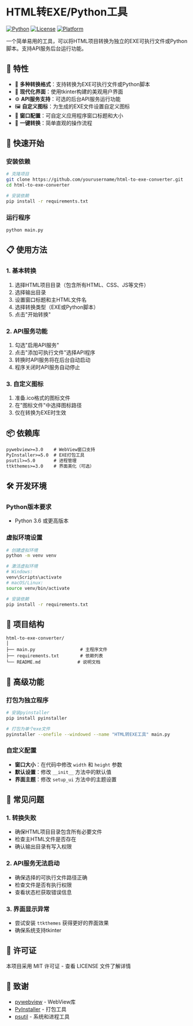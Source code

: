   # HTML转EXE/Python工具

[![Python](https://img.shields.io/badge/Python-3.6%2B-blue)](https://www.python.org/)
[![License](https://img.shields.io/badge/License-MIT-green)](LICENSE)
[![Platform](https://img.shields.io/badge/Platform-Windows%20%7C%20Linux%20%7C%20macOS-lightgrey)]()

一个简单易用的工具，可以将HTML项目转换为独立的EXE可执行文件或Python脚本。支持API服务后台运行功能。

## 🌟 特性

- 🔄 **多种转换格式**：支持转换为EXE可执行文件或Python脚本
- 🎨 **现代化界面**：使用tkinter构建的美观用户界面
- ⚙️ **API服务支持**：可选的后台API服务运行功能
- 🖼️ **自定义图标**：为生成的EXE文件设置自定义图标
- 📱 **窗口配置**：可自定义应用程序窗口标题和大小
- 🎯 **一键转换**：简单直观的操作流程


## 🚀 快速开始

### 安装依赖

```bash
# 克隆项目
git clone https://github.com/yourusername/html-to-exe-converter.git
cd html-to-exe-converter

# 安装依赖
pip install -r requirements.txt
```

### 运行程序

```bash
python main.py
```

## 📋 使用方法

### 1. 基本转换
1. 选择HTML项目目录（包含所有HTML、CSS、JS等文件）
2. 选择输出目录
3. 设置窗口标题和主HTML文件名
4. 选择转换类型（EXE或Python脚本）
5. 点击"开始转换"

### 2. API服务功能
1. 勾选"启用API服务"
2. 点击"添加可执行文件"选择API程序
3. 转换时API服务将在后台自动启动
4. 程序关闭时API服务自动停止

### 3. 自定义图标
1. 准备.ico格式的图标文件
2. 在"图标文件"中选择图标路径
3. 仅在转换为EXE时生效

## 📦 依赖库

```txt
pywebview>=3.0    # WebView窗口支持
PyInstaller>=5.0  # EXE打包工具
psutil>=5.0       # 进程管理
ttkthemes>=3.0    # 界面美化（可选）
```

## 🛠️ 开发环境

### Python版本要求
- Python 3.6 或更高版本

### 虚拟环境设置
```bash
# 创建虚拟环境
python -m venv venv

# 激活虚拟环境
# Windows:
venv\Scripts\activate
# macOS/Linux:
source venv/bin/activate

# 安装依赖
pip install -r requirements.txt
```

## 📁 项目结构

```
html-to-exe-converter/
│
├── main.py                 # 主程序文件
├── requirements.txt        # 依赖列表
└── README.md              # 说明文档
```

## 🔧 高级功能

### 打包为独立程序
```bash
# 安装pyinstaller
pip install pyinstaller

# 打包为单个exe文件
pyinstaller --onefile --windowed --name "HTML转EXE工具" main.py
```

### 自定义配置
- **窗口大小**：在代码中修改 `width` 和 `height` 参数
- **默认设置**：修改 `__init__` 方法中的默认值
- **界面主题**：修改 `setup_ui` 方法中的主题设置

## 🐛 常见问题

### 1. 转换失败
- 确保HTML项目目录包含所有必要文件
- 检查主HTML文件是否存在
- 确认输出目录有写入权限

### 2. API服务无法启动
- 确保选择的可执行文件路径正确
- 检查文件是否有执行权限
- 查看状态栏获取错误信息

### 3. 界面显示异常
- 尝试安装 `ttkthemes` 获得更好的界面效果
- 确保系统支持tkinter

## 📄 许可证

本项目采用 MIT 许可证 - 查看 LICENSE 文件了解详情

## 🙏 致谢

- [pywebview](https://github.com/r0x0r/pywebview) - WebView库
- [PyInstaller](https://github.com/pyinstaller/pyinstaller) - 打包工具
- [psutil](https://github.com/giampaolo/psutil) - 系统和进程工具
